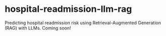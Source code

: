# hospital-readmission-llm-rag
Predicting hospital readmission risk using Retrieval-Augmented Generation (RAG) with LLMs. Coming soon!
